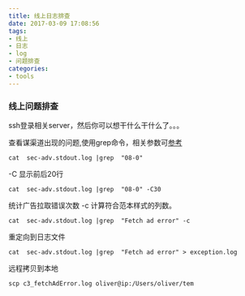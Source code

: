 ```yaml
---
title: 线上日志排查
date: 2017-03-09 17:08:56
tags: 
- 线上
- 日志
- log
- 问题排查
categories: 
- tools
---
```





### 线上问题排查

ssh登录相关server，然后你可以想干什么干什么了。。。

查看谋渠道出现的问题,使用grep命令，相关参数可[参考](http://man.linuxde.net/grep)
```
cat  sec-adv.stdout.log |grep  "08-0"
```
-C 显示前后20行

```
cat  sec-adv.stdout.log |grep  "08-0" -C30
```
统计广告拉取错误次数   -c 计算符合范本样式的列数。

```
cat  sec-adv.stdout.log |grep  "Fetch ad error" -c
```

重定向到日志文件
```
cat  sec-adv.stdout.log |grep  "Fetch ad error" > exception.log
```

远程拷贝到本地
```
scp c3_fetchAdError.log oliver@ip:/Users/oliver/tem
```
